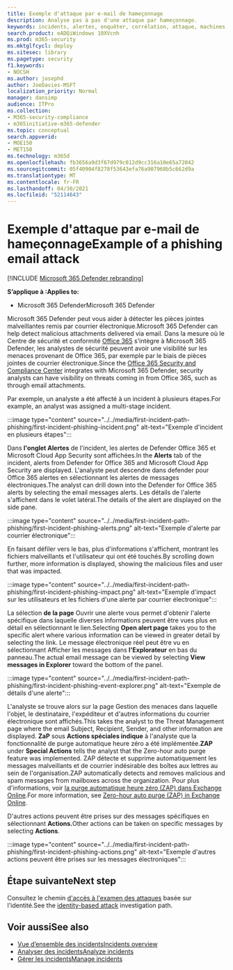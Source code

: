 ```yaml
---
title: Exemple d'attaque par e-mail de hameçonnage
description: Analyse pas à pas d'une attaque par hameçonnage.
keywords: incidents, alertes, enquêter, corrélation, attaque, machines, appareils, utilisateurs, identités, identité, boîte de réception, e-mail, 365, microsoft, m365
search.product: eADQiWindows 10XVcnh
ms.prod: m365-security
ms.mktglfcycl: deploy
ms.sitesec: library
ms.pagetype: security
f1.keywords:
- NOCSH
ms.author: josephd
author: JoeDavies-MSFT
localization_priority: Normal
manager: dansimp
audience: ITPro
ms.collection:
- M365-security-compliance
- m365initiative-m365-defender
ms.topic: conceptual
search.appverid:
- MOE150
- MET150
ms.technology: m365d
ms.openlocfilehash: fb3656a9d3f67d979c012d9cc316a10e65a72042
ms.sourcegitcommit: 05f40904f8278f53643efa76a907968b5c662d9a
ms.translationtype: MT
ms.contentlocale: fr-FR
ms.lasthandoff: 04/30/2021
ms.locfileid: "52114643"
---
```

# <a name="example-of-a-phishing-email-attack"></a><span data-ttu-id="9fcf1-104">Exemple d'attaque par e-mail de hameçonnage</span><span class="sxs-lookup"><span data-stu-id="9fcf1-104">Example of a phishing email attack</span></span>

[!INCLUDE [Microsoft 365 Defender rebranding](../includes/microsoft-defender.md)]

<span data-ttu-id="9fcf1-105">**S’applique à :**</span><span class="sxs-lookup"><span data-stu-id="9fcf1-105">**Applies to:**</span></span>
- <span data-ttu-id="9fcf1-106">Microsoft 365 Defender</span><span class="sxs-lookup"><span data-stu-id="9fcf1-106">Microsoft 365 Defender</span></span>

<span data-ttu-id="9fcf1-107">Microsoft 365 Defender peut vous aider à détecter les pièces jointes malveillantes remis par courrier électronique.</span><span class="sxs-lookup"><span data-stu-id="9fcf1-107">Microsoft 365 Defender can help detect malicious attachments delivered via email.</span></span> <span data-ttu-id="9fcf1-108">Dans la mesure où le Centre de sécurité et conformité [Office 365](https://protection.office.com/) s'intègre à Microsoft 365 Defender, les analystes de sécurité peuvent avoir une visibilité sur les menaces provenant de Office 365, par exemple par le biais de pièces jointes de courrier électronique.</span><span class="sxs-lookup"><span data-stu-id="9fcf1-108">Since the [Office 365 Security and Compliance Center](https://protection.office.com/) integrates with Microsoft 365 Defender, security analysts can have visibility on threats coming in from Office 365, such as through email attachments.</span></span>

<span data-ttu-id="9fcf1-109">Par exemple, un analyste a été affecté à un incident à plusieurs étapes.</span><span class="sxs-lookup"><span data-stu-id="9fcf1-109">For example, an analyst was assigned a multi-stage incident.</span></span>
 
:::image type="content" source="../../media/first-incident-path-phishing/first-incident-phishing-incident.png" alt-text="Exemple d'incident en plusieurs étapes"::: 

<span data-ttu-id="9fcf1-111">Dans **l'onglet Alertes** de l'incident, les alertes de Defender Office 365 et Microsoft Cloud App Security sont affichées.</span><span class="sxs-lookup"><span data-stu-id="9fcf1-111">In the **Alerts** tab of the incident, alerts from Defender for Office 365 and Microsoft Cloud App Security are displayed.</span></span> <span data-ttu-id="9fcf1-112">L'analyste peut descendre dans defender pour Office 365 alertes en sélectionnant les alertes de messages électroniques.</span><span class="sxs-lookup"><span data-stu-id="9fcf1-112">The analyst can drill down into the Defender for Office 365 alerts by selecting the email messages alerts.</span></span> <span data-ttu-id="9fcf1-113">Les détails de l'alerte s'affichent dans le volet latéral.</span><span class="sxs-lookup"><span data-stu-id="9fcf1-113">The details of the alert are displayed on the side pane.</span></span>

:::image type="content" source="../../media/first-incident-path-phishing/first-incident-phishing-alerts.png" alt-text="Exemple d'alerte par courrier électronique":::
 
<span data-ttu-id="9fcf1-115">En faisant défiler vers le bas, plus d'informations s'affichent, montrant les fichiers malveillants et l'utilisateur qui ont été touchés.</span><span class="sxs-lookup"><span data-stu-id="9fcf1-115">By scrolling down further, more information is displayed, showing the malicious files and user that was impacted.</span></span>

:::image type="content" source="../../media/first-incident-path-phishing/first-incident-phishing-impact.png" alt-text="Exemple d'impact sur les utilisateurs et les fichiers d'une alerte par courrier électronique":::
  
<span data-ttu-id="9fcf1-117">La sélection **de la page** Ouvrir une alerte vous permet d'obtenir l'alerte spécifique dans laquelle diverses informations peuvent être vues plus en détail en sélectionnant le lien.</span><span class="sxs-lookup"><span data-stu-id="9fcf1-117">Selecting **Open alert page** takes you to the specific alert where various information can be viewed in greater detail by selecting the link.</span></span> <span data-ttu-id="9fcf1-118">Le message électronique réel peut être vu en sélectionnant Afficher les messages dans **l'Explorateur** en bas du panneau.</span><span class="sxs-lookup"><span data-stu-id="9fcf1-118">The actual email message can be viewed by selecting **View messages in Explorer** toward the bottom of the panel.</span></span>
 
:::image type="content" source="../../media/first-incident-path-phishing/first-incident-phishing-event-explorer.png" alt-text="Exemple de détails d'une alerte"::: 

<span data-ttu-id="9fcf1-120">L'analyste se trouve alors sur la page Gestion des menaces dans laquelle l'objet, le destinataire, l'expéditeur et d'autres informations du courrier électronique sont affichés.</span><span class="sxs-lookup"><span data-stu-id="9fcf1-120">This takes the analyst to the Threat Management page where the email Subject, Recipient, Sender, and other information are displayed.</span></span> <span data-ttu-id="9fcf1-121">**ZaP** sous **Actions spéciales indique** à l'analyste que la fonctionnalité de purge automatique heure zéro a été implémentée.</span><span class="sxs-lookup"><span data-stu-id="9fcf1-121">**ZAP** under **Special Actions** tells the analyst that the Zero-hour auto purge feature was implemented.</span></span> <span data-ttu-id="9fcf1-122">ZAP détecte et supprime automatiquement les messages malveillants et de courrier indésirable des boîtes aux lettres au sein de l'organisation.</span><span class="sxs-lookup"><span data-stu-id="9fcf1-122">ZAP automatically detects and removes malicious and spam messages from mailboxes across the organization.</span></span> <span data-ttu-id="9fcf1-123">Pour plus d'informations, voir [la purge automatique heure zéro (ZAP) dans Exchange Online](../office-365-security/zero-hour-auto-purge.md).</span><span class="sxs-lookup"><span data-stu-id="9fcf1-123">For more information, see [Zero-hour auto purge (ZAP) in Exchange Online](../office-365-security/zero-hour-auto-purge.md).</span></span>

<span data-ttu-id="9fcf1-124">D'autres actions peuvent être prises sur des messages spécifiques en sélectionnant **Actions.**</span><span class="sxs-lookup"><span data-stu-id="9fcf1-124">Other actions can be taken on specific messages by selecting **Actions**.</span></span> 
 
:::image type="content" source="../../media/first-incident-path-phishing/first-incident-phishing-actions.png" alt-text="Exemple d'autres actions peuvent être prises sur les messages électroniques"::: 

## <a name="next-step"></a><span data-ttu-id="9fcf1-126">Étape suivante</span><span class="sxs-lookup"><span data-stu-id="9fcf1-126">Next step</span></span>

<span data-ttu-id="9fcf1-127">Consultez le chemin [d'accès à l'examen des attaques](first-incident-path-identity.md) basée sur l'identité.</span><span class="sxs-lookup"><span data-stu-id="9fcf1-127">See the [identity-based attack](first-incident-path-identity.md) investigation path.</span></span>

## <a name="see-also"></a><span data-ttu-id="9fcf1-128">Voir aussi</span><span class="sxs-lookup"><span data-stu-id="9fcf1-128">See also</span></span>

- [<span data-ttu-id="9fcf1-129">Vue d’ensemble des incidents</span><span class="sxs-lookup"><span data-stu-id="9fcf1-129">Incidents overview</span></span>](incidents-overview.md)
- [<span data-ttu-id="9fcf1-130">Analyser des incidents</span><span class="sxs-lookup"><span data-stu-id="9fcf1-130">Analyze incidents</span></span>](investigate-incidents.md)
- [<span data-ttu-id="9fcf1-131">Gérer les incidents</span><span class="sxs-lookup"><span data-stu-id="9fcf1-131">Manage incidents</span></span>](manage-incidents.md)
